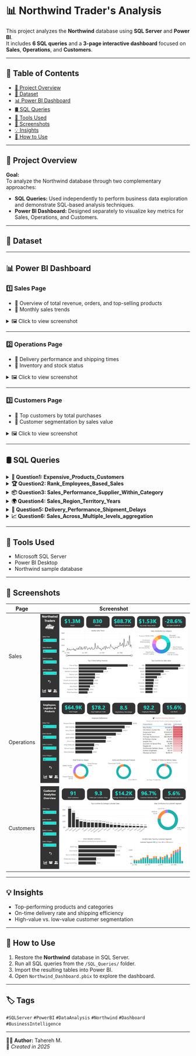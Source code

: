 # 📊 Northwind Trader's Analysis

This project analyzes the **Northwind** database using **SQL Server** and **Power BI**.  
It includes **6 SQL queries** and a **3-page interactive dashboard** focused on **Sales**, **Operations**, and **Customers**.

---


## 📑 Table of Contents

- [🎯 Project Overview](#-Project-Overview)
- [🧭 Dataset](#-dataset)
- [📊 Power BI Dashboard](#-Power-BI-Dashboard)
- [🛢 SQL Queries](#-Sql-Queries)
- [🧰 Tools Used](#-Tools-Used)
- [📸 Screenshots](#-Screenshots)
- [💡 Insights](#-Insights)
- [🚀 How to Use](#-How-to-Use)


---


## 🎯 Project Overview

**Goal:**  
To analyze the Northwind database through two complementary approaches:
- **SQL Queries:** Used independently to perform business data exploration and demonstrate SQL-based analysis techniques.  
- **Power BI Dashboard:** Designed separately to visualize key metrics for Sales, Operations, and Customers.


---


## 🧭 Dataset


---

## 📊 Power BI Dashboard

### 1️⃣ Sales Page
- 🔹 Overview of total revenue, orders, and top-selling products  
- 🔹 Monthly sales trends  

<details>
  <summary>🖼️ Click to view screenshot</summary>
  
  ![Sales Dashboard](PowerBI/1_Sales.PNG)
</details>

---

### 2️⃣ Operations Page
- 🔹 Delivery performance and shipping times  
- 🔹 Inventory and stock status  

<details>
  <summary>🖼️ Click to view screenshot</summary>
  
  ![Operations Dashboard](PowerBI/2_Operations.PNG)
</details>

---

### 3️⃣ Customers Page
- 🔹 Top customers by total purchases  
- 🔹 Customer segmentation by sales value  

<details>
  <summary>🖼️ Click to view screenshot</summary>
  
  ![Customers Dashboard](PowerBI/3_Customers.PNG)
</details>

---

## 🛢 SQL Queries

<details>
  <summary><b>🛒 Question1: Expensive_Products_Customers</b></summary>

The marketing team wants to analyze customers who purchased expensive products.

The marketing team wants to identify customers who bought high-priced products for targeted campaigns.  
You've been asked to provide a list with the following information:

1. Customer company name (`CompanyName`)  
2. Number of products purchased with unit price above $30 (`Total Expensive Products`)  
3. Average order value (`Average Order Value`, with 2 decimal places)  

**Filters:**

1. Products should not be discontinued.  
2. The number of products purchased should be more than 3.  

Sort the results by average order value in descending order.


 🔗 [Solution](Queries/Q1_Expensive_Products_Customers.sql)

 🔗 [Output](CSV/Q1_Result_Expensive_Products_Customers.csv)

  
**⭐⭐⭐⭐⭐⭐⭐⭐⭐⭐⭐⭐⭐⭐⭐**  
 

</details>

<details>
  <summary><b>🏆 Question2: Rank_Employees_Based_Sales</b></summary>

Rank employees based on their total sales

You've been asked to provide a list with the following information:
 1. Employee's Name(`FirstName` + `LastName`)
 2. Shipper Name (`Shipper company name`)
 3. Year of sale 
 4. Total Sales (with 2 decimal places)
 5. Sales Rank 

 **Filters:**

 Remove invalid records

 Sort the results by year and rank.

 
 🔗 [Solution](Queries/Q2_Rank_Employees_Based_Sales.sql)

 🔗 [Output](CSV/Q2_Result_Rank_Employees_Based_Sales.csv)

 **⭐⭐⭐⭐⭐⭐⭐⭐⭐⭐⭐⭐⭐⭐⭐**


</details>

<details>
  <summary><b>📦 Question3: Sales_Performance_Supplier_Within_Category</b></summary>

The Marketing Team wants to analyze the sales performance of suppliers within each product category.

They asked to provide a list with the following information:


1. Category name
2. Supplier name
3. Supplier country
4. Their total revenue(rounded to 2 decimals)
5. Their total quantity sold
6. The average revenue per category (rounded to 2 decimals)


The list should be filtered by the following condition:


The supplier’s total revenue must be greater than the overall average revenue (calculated across all suppliers and categories).

Finally, order the results by total revenue in descending order.


 
 🔗 [Solution](Queries/Q3_Sales_Performance_Supplier_Within_Category.sql)

 🔗 [Output](CSV/Q3_Result_Sales_Performance_Supplier_Within_Category.csv)

 **⭐⭐⭐⭐⭐⭐⭐⭐⭐⭐⭐⭐⭐⭐⭐**


</details>

<details>
  <summary><b>🌍 Question4: Sales_Region_Territory_Years</b></summary>

The Management Team wants to analyze sales performance by region and territory over the years 1996-1998.


They asked to provide a report with the following information:

1. Region (`Region Name`)
2. Territory (`Territory Name`)
3. The total sales for each year (1996, 1997, 1998)


The report should be based on the following conditions:

The results should be displayed in a pivot format, with years (1996, 1997, 1998) as separate columns.


Finally, order the results by Region and then by Territory in ascending order.

 
 🔗 [Solution](Queries/Q4_Sales_Region_Territory_Years.sql)

 🔗 [Output](CSV/Q4_Result_Sales_Region_Territory_Years.csv)

 **⭐⭐⭐⭐⭐⭐⭐⭐⭐⭐⭐⭐⭐⭐⭐**


</details>

<details>
  <summary><b>🚚 Question5: Delivery_Performance_Shipment_Delays</b></summary>

The Operations Team wants to evaluate delivery performance in terms of shipment delays.


They asked you to provide a report with the following information:

1. Shipper name
2. Employee name
3. Delay category for each order, defined as:

	On Time → when ShippedDate <= RequiredDate

	Minor Delay → when the shipment delay is between 1 and 3 days

	Major Delay → when the shipment delay is greater than 3 days

4. The average delay days (only for orders with an average delay > 0 days)
5. The total number of orders
6. A ranking of employees within each shipper based on their average delay


Finally, order the results by Shipper name and then by delay rank.

 
 🔗 [Solution](Queries/Q5_Delivery_Performance_Shipment_Delays.sql)

 🔗 [Output](CSV/Q5_Result_Delivery_Performance_Shipment_Delays.csv)

 **⭐⭐⭐⭐⭐⭐⭐⭐⭐⭐⭐⭐⭐⭐⭐**


</details>

<details>
  <summary><b>📈 Question6: Sales_Across_Multiple_levels_aggregation</b></summary>

The Sales Team wants to analyze sales performance across multiple levels of aggregation. 


They asked you to prepare a report that provides:

1. Total Revenue for each supplier by product category and country.
2. Subtotals for each supplier (across all categories).
3. Subtotals for each country (across all suppliers).
4. A grand total of sales across all suppliers and countries.
5. Additionally, display the overall company revenue on every row for reference.


Finally, order the results by country and then by supplier name.

 
 🔗 [Solution](Queries/Q6_Sales_Across_Multiple_levels_aggregation.sql)

 🔗 [Output](CSV/Q6_Result_Sales_Across_Multiple_levels_aggregation.csv)

 
</details>



---


## 🧰 Tools Used
- Microsoft SQL Server  
- Power BI Desktop  
- Northwind sample database 


---


## 📸 Screenshots

| Page | Screenshot |
|------|-------------|
| Sales | ![Sales](PowerBI/1_Sales.PNG) |
| Operations | ![Operations](PowerBI/2_Operations.PNG) |
| Customers | ![Customers](PowerBI/3_Customers.PNG) |

---


## 💡 Insights

- Top-performing products and categories  
- On-time delivery rate and shipping efficiency  
- High-value vs. low-value customer segmentation  


---


## 🚀 How to Use

1. Restore the **Northwind** database in SQL Server.  
2. Run all SQL queries from the `/SQL_Queries/` folder.  
3. Import the resulting tables into Power BI.  
4. Open `Northwind_Dashboard.pbix` to explore the dashboard.


---

## 🏷️ Tags
`#SQLServer` `#PowerBI` `#DataAnalysis` `#Northwind` `#Dashboard` `#BusinessIntelligence`

---

👩‍💻 **Author:** Tahereh M.  
📅 *Created in 2025*  



